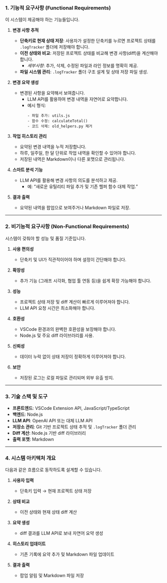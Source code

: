 ### **1. 기능적 요구사항 (Functional Requirements)**  
이 시스템이 제공해야 하는 기능들입니다.

1. **변경 사항 추적**  
   - **단축키로 현재 상태 저장**: 사용자가 설정한 단축키를 누르면 프로젝트 상태를 `.logTracker` 폴더에 저장해야 합니다.  
   - **이전 상태와 비교**: 저장된 프로젝트 상태를 비교해 변경 사항(diff)을 계산해야 합니다.  
     - *세부사항*: 추가, 삭제, 수정된 파일과 라인 정보를 명확히 제공.  
   - **파일 시스템 관리**: `.logTracker` 폴더 구조 설계 및 상태 저장 파일 생성.

2. **변경 요약 생성**  
   - 변경된 사항을 요약해서 보여줍니다.  
     - LLM API를 활용하여 변경 내역을 자연어로 요약합니다.  
     - 예시 형식:  
       ```
       - 파일 추가: utils.js  
       - 함수 수정: calculateTotal()  
       - 코드 삭제: old_helpers.py 제거  
       ```

3. **작업 히스토리 관리**  
   - 요약된 변경 내역을 누적 저장합니다.  
   - 하루, 일주일, 한 달 단위로 작업 내역을 확인할 수 있어야 합니다.  
   - 저장된 내역은 Markdown이나 다른 포맷으로 관리됩니다.

4. **스마트 분석 기능**  
   - LLM API를 활용해 변경 사항의 의도를 분석하고 제공.  
     - 예: “새로운 유틸리티 파일 추가 및 기존 헬퍼 함수 대체 작업.”  

5. **결과 출력**  
   - 요약된 내역을 팝업으로 보여주거나 Markdown 파일로 저장.

---

### **2. 비기능적 요구사항 (Non-Functional Requirements)**  
시스템이 갖춰야 할 성능 및 품질 기준입니다.

1. **사용 편의성**  
   - 단축키 및 UI가 직관적이어야 하며 설정이 간단해야 합니다.

2. **확장성**  
   - 추가 기능 (그래프 시각화, 협업 툴 연동 등)을 쉽게 확장 가능해야 합니다.

3. **성능**  
   - 프로젝트 상태 저장 및 diff 계산이 빠르게 이루어져야 합니다.  
   - LLM API 요청 시간은 최소화해야 합니다.

4. **호환성**  
   - VSCode 환경과의 완벽한 호환성을 보장해야 합니다.  
   - Node.js 및 주요 diff 라이브러리를 사용.

5. **신뢰성**  
   - 데이터 누락 없이 상태 저장이 정확하게 이루어져야 합니다.

6. **보안**  
   - 저장된 로그는 로컬 파일로 관리되며 외부 유출 방지.

---

### **3. 기술 스택 및 도구**  
- **프론트엔드**: VSCode Extension API, JavaScript/TypeScript  
- **백엔드**: Node.js  
- **LLM API**: OpenAI API 또는 대체 LLM API  
- **저장소 관리**: Git 기반 프로젝트 상태 추적 및 `.logTracker` 폴더 관리  
- **Diff 계산**: Node.js 기반 diff 라이브러리  
- **출력 포맷**: Markdown

---

### **4. 시스템 아키텍처 개요**  
다음과 같은 흐름으로 동작하도록 설계할 수 있습니다.

1. **사용자 입력**  
   - 단축키 입력 → 현재 프로젝트 상태 저장

2. **상태 비교**  
   - 이전 상태와 현재 상태 diff 계산

3. **요약 생성**  
   - diff 결과를 LLM API로 보내 자연어 요약 생성

4. **히스토리 업데이트**  
   - 기존 기록에 요약 추가 및 Markdown 파일 업데이트

5. **결과 출력**  
   - 팝업 알림 및 Markdown 파일 저장


